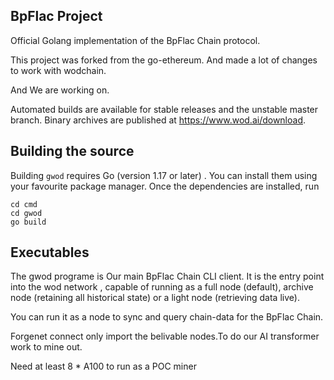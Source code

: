 ## BpFlac Project

Official Golang implementation of the BpFlac Chain protocol.

This project was forked from the  go-ethereum. And made a lot of changes  to work with wodchain.

And We are working on.

Automated builds are available for stable releases and the unstable master branch. Binary
archives are published at https://www.wod.ai/download.

## Building the source

Building `gwod` requires Go (version 1.17 or later)  . You can install
them using your favourite package manager. Once the dependencies are installed, run

```shell
cd cmd
cd gwod
go build
```



## Executables

The gwod programe is Our main BpFlac Chain CLI client. It is the entry point into the wod network , capable of running as a full node (default), archive node (retaining all historical state) or a light node (retrieving data live).  

You can run it as a node to sync and query chain-data for the BpFlac Chain.
 
 

Forgenet connect only import the belivable nodes.To do our  AI transformer work to mine out.

Need at least  8 * A100 to  run as a  POC miner